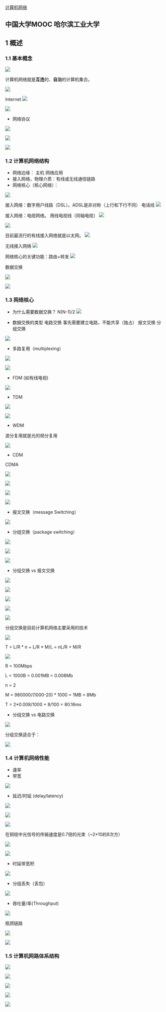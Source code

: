 [计算机网络](http://www.icourse163.org/learn/HIT-154005?tid=1002210011)

中国大学MOOC
哈尔滨工业大学
----------
## 1 概述
### 1.1 基本概念
![](https://ws3.sinaimg.cn/large/006tNc79gy1fl6ha8fz63j30xm0jmwfg.jpg)

计算机网络就是**互连**的、**自治**的计算机集合。

![](https://ws1.sinaimg.cn/large/006tNc79gy1fl6hg4amm3j30xu0ibmxr.jpg)

Internet
![](https://ws2.sinaimg.cn/large/006tNc79gy1fl6hl62gwuj30z40oz76w.jpg)

![](https://ws2.sinaimg.cn/large/006tNc79gy1fl6hnpzqfsj30xi0o2jtw.jpg)

- 网络协议

![](https://ws1.sinaimg.cn/large/006tNc79gy1fl6hthe7uxj311z0qi76n.jpg)

![](https://ws1.sinaimg.cn/large/006tNc79gy1fl6hwio76oj30xb0rsdhk.jpg)

![](https://ws2.sinaimg.cn/large/006tNc79gy1fl6hyg2lxyj30vv0qugog.jpg)

### 1.2 计算机网络结构
- 网络边缘： 主机 网络应用
- 接入网络，物理介质：有线或无线通信链路
- 网络核心（核心网络）： 

![](https://ws4.sinaimg.cn/large/006tNc79gy1fl6xv0jdwtj311w0qbtbn.jpg)

接入网络：数字用户线路（DSL）。ADSL是非对称（上行和下行不同）  电话线
![](https://ws3.sinaimg.cn/large/006tNc79gy1fl6y1qwsh7j31110rtq5n.jpg)

接入网络：电缆网络。   用线电视线（同轴电缆）
![](https://ws3.sinaimg.cn/large/006tNc79gy1fl6y5dx928j30it0dumyc.jpg)

![](https://ws1.sinaimg.cn/large/006tNc79gy1fl6y6qq9k8j30iy0dlwf0.jpg)

目前最流行的有线接入网络就是以太网。
![](https://ws4.sinaimg.cn/large/006tNc79gy1fl6y6uqed1j30iv0d7757.jpg)

无线接入网络
![](https://ws1.sinaimg.cn/large/006tNc79gy1fl6ydjjin1j31290rntb4.jpg)


网络核心的关键功能：路由+转发
![](https://ws2.sinaimg.cn/large/006tNc79gy1fl6yh7j5ejj311z0rptbc.jpg)

数据交换

![](https://ws1.sinaimg.cn/large/006tNc79gy1fl70gx1k05j31320rlgor.jpg)



![](https://ws1.sinaimg.cn/large/006tNc79gy1fl70k0lv5wj310u0rg0uc.jpg)



### 1.3 网络核心
- 为什么需要数据交换？
  N(N-1)/2
  ![](https://ws1.sinaimg.cn/large/006tNc79gy1fl70uni3n3j31270rm761.jpg)

- 数据交换的类型
  电路交换     事先需要建立电路，不能共享（独占）
  报文交换
  分组交换

![](https://ws1.sinaimg.cn/large/006tNc79gy1fl710wtdzij312p0niq49.jpg)



- 多路复用（multiplexing）

![](https://ws2.sinaimg.cn/large/006tNc79gy1fl719qdfbvj30il0bdweu.jpg)

![](https://ws4.sinaimg.cn/large/006tNc79gy1fl71c3n68rj30j50cxjsg.jpg)

- FDM   (如有线电视)

![](https://ws4.sinaimg.cn/large/006tNc79gy1fl71en7edij30jp0dhdgk.jpg)

- TDM



![](https://ws4.sinaimg.cn/large/006tNc79gy1fl71t6qwuuj30i70cw3ze.jpg)





![](https://ws4.sinaimg.cn/large/006tNc79gy1fl71sc5dsij30ie0bwwev.jpg)

- WDM

波分复用就是光的频分复用

![](https://ws4.sinaimg.cn/large/006tNc79gy1fl71vjhrb4j30jh0d1gmg.jpg)

- CDM

CDMA

![](https://ws4.sinaimg.cn/large/006tNc79gy1fl721dbhkvj30jq0dcgmp.jpg)

![](https://ws3.sinaimg.cn/large/006tNc79gy1fl724y49zrj30g30a03yr.jpg)

![](https://ws3.sinaimg.cn/large/006tNc79gy1fl7272eszij30j70d2dgl.jpg)

![](https://ws4.sinaimg.cn/large/006tNc79gy1fl729ed69sj30jm0dkmy3.jpg)





- 报文交换（message Switching）

 ![](https://ws2.sinaimg.cn/large/006tNc79gy1fl758gof8uj30if0dhglv.jpg)

- 分组交换（package switching）

![](https://ws3.sinaimg.cn/large/006tNc79gy1fl75dco7huj30ik0bsdge.jpg)

![](https://ws3.sinaimg.cn/large/006tNc79gy1fl75h5gc8bj30ij0dcmxt.jpg)



![](https://ws4.sinaimg.cn/large/006tNc79gy1fl75jaspyuj30ix0dq3z7.jpg)



- 分组交换 vs 报文交换

![](https://ws2.sinaimg.cn/large/006tNc79gy1fl79yfmn23j30jb0d7dgj.jpg)



![](https://ws3.sinaimg.cn/large/006tNc79gy1fl7a3bgew2j30ix0ddwf7.jpg)





![](https://ws4.sinaimg.cn/large/006tNc79gy1fl7a71h5igj30id0cu74p.jpg)

![](https://ws3.sinaimg.cn/large/006tNc79gy1fl7aaz8isoj30ht0d6mxe.jpg)



![](https://ws1.sinaimg.cn/large/006tNc79gy1fl7aceuafmj30im0d5q3g.jpg)

分组交换是目前计算机网络主要采用的技术 



![](https://ws2.sinaimg.cn/large/006tNc79gy1fl7ah4r253j30j10ds3z3.jpg)

T = L/R  * n + L/R * M/L = nL/R + M/R



![](https://ws1.sinaimg.cn/large/006tNc79gy1fl7b4pa1qcj30io0cyq3t.jpg)

R = 100Mbps

L = 1000B = 0.001MB = 0.008Mb

n = 2

M = 980000/(1000-20)  *  1000  = 1MB = 8Mb

T = 2*0.008/1000 + 8/100 = 80.16ms



- 分组交换 vs 电路交换

![](https://ws2.sinaimg.cn/large/006tNc79gy1fl7cbr39tgj30jj0dqaar.jpg)

分组交换适合于：

![](https://ws4.sinaimg.cn/large/006tNc79gy1fl7ck7plw3j30nm0fgta4.jpg)



### 1.4 计算机网络性能

- 速率
- 带宽

![](https://ws1.sinaimg.cn/large/006tNc79gy1fl9c848w5sj30i50crwf5.jpg)



- 延迟/时延 (delay/latency)

![](https://ws4.sinaimg.cn/large/006tNc79gy1fl9ccku0faj30hf0dggmc.jpg)



![](https://ws3.sinaimg.cn/large/006tNc79gy1fl9cpjtiqaj30im0d774s.jpg)

![](https://ws3.sinaimg.cn/large/006tNc79gy1fl9cppa9dij30iy0dxdgm.jpg)



在铜缆中光信号的传输速度是0.7倍的光束（~2*10的8次方）



![](https://ws1.sinaimg.cn/large/006tNc79gy1fl9ct65mfzj30j30d2dgg.jpg)

![](https://ws3.sinaimg.cn/large/006tNc79gy1fl9cvzbbrvj30jj0dnt9g.jpg)



- 时延带宽积

![](https://ws1.sinaimg.cn/large/006tNc79gy1fl9d04ntmuj30j70dsq3l.jpg)



- 分组丢失（丢包）

![](https://ws4.sinaimg.cn/large/006tNc79gy1fl9d1wnno7j30jr0draar.jpg)



- 吞吐量/率(Throughput)

![](https://ws3.sinaimg.cn/large/006tNc79gy1fl9dcapqkgj30iz0d3wf9.jpg)

瓶颈链路

![](https://ws4.sinaimg.cn/large/006tNc79gy1fl9dctsguwj30j70dfgmf.jpg)



![](https://ws2.sinaimg.cn/large/006tNc79gy1fl9djn58eyj30jf0dvq3q.jpg)



### 1.5 计算机网路体系结构





![](https://ws1.sinaimg.cn/large/006tNc79gy1fl9gcx2ry6j30if0dxjs7.jpg)

![](https://ws1.sinaimg.cn/large/006tNc79gy1fl9ge46w1qj30i10dg0th.jpg)



![](https://ws4.sinaimg.cn/large/006tNc79gy1fl9ghxjgigj30jk0csgmn.jpg)



![](https://ws2.sinaimg.cn/large/006tNc79gy1fl9glhfcxnj30ik0dnt9p.jpg)



![](https://ws1.sinaimg.cn/large/006tNc79gy1fl9gtb571zj30j70dgmyk.jpg)

